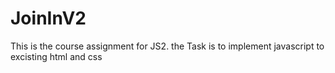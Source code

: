 # JoinInV2
This is the course assignment for JS2. the Task is to implement javascript to excisting html and css

